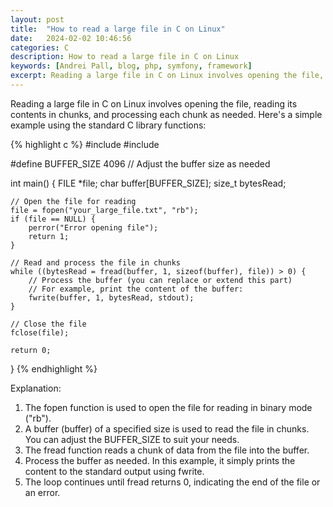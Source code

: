 ```yaml
---
layout: post
title:  "How to read a large file in C on Linux"
date:   2024-02-02 10:46:56
categories: C
description: How to read a large file in C on Linux
keywords: [Andrei Pall, blog, php, symfony, framework]
excerpt: Reading a large file in C on Linux involves opening the file, reading its contents in chunks, and processing each chunk as needed. Here's a simple example using the standard C library functions
---
```

<p>Reading a large file in C on Linux involves opening the file, reading its contents in chunks, and processing each chunk as needed. Here's a simple example using the standard C library functions:</p>
{% highlight c %}
#include <stdio.h>
#include <stdlib.h>

#define BUFFER_SIZE 4096  // Adjust the buffer size as needed

int main() {
    FILE *file;
    char buffer[BUFFER_SIZE];
    size_t bytesRead;

    // Open the file for reading
    file = fopen("your_large_file.txt", "rb");
    if (file == NULL) {
        perror("Error opening file");
        return 1;
    }

    // Read and process the file in chunks
    while ((bytesRead = fread(buffer, 1, sizeof(buffer), file)) > 0) {
        // Process the buffer (you can replace or extend this part)
        // For example, print the content of the buffer:
        fwrite(buffer, 1, bytesRead, stdout);
    }

    // Close the file
    fclose(file);

    return 0;
}
{% endhighlight %}
<p>Explanation:</p>
<ol>
<li>The fopen function is used to open the file for reading in binary mode ("rb").</li>
<li>A buffer (buffer) of a specified size is used to read the file in chunks. You can adjust the BUFFER_SIZE to suit your needs.</li>
<li>The fread function reads a chunk of data from the file into the buffer.</li>
<li>Process the buffer as needed. In this example, it simply prints the content to the standard output using fwrite.</li>
<li>The loop continues until fread returns 0, indicating the end of the file or an error.</li>
</ol>
